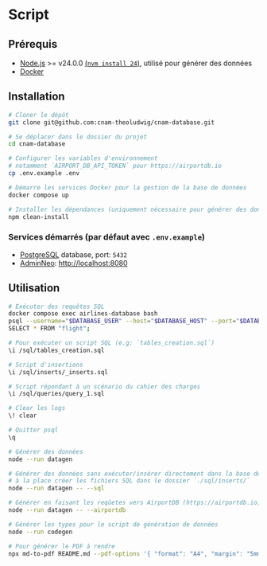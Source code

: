 # Script

## Prérequis

- [Node.js](https://nodejs.org/) >= v24.0.0 [(`nvm install 24`)](https://nvm.sh), utilisé pour générer des données
- [Docker](https://www.docker.com/)

## Installation

```sh
# Cloner le dépôt
git clone git@github.com:cnam-theoludwig/cnam-database.git

# Se déplacer dans le dossier du projet
cd cnam-database

# Configurer les variables d'environnement
# notamment `AIRPORT_DB_API_TOKEN` pour https://airportdb.io
cp .env.example .env

# Démarre les services Docker pour la gestion de la base de données
docker compose up

# Installer les dépendances (uniquement nécessaire pour générer des données)
npm clean-install
```

### Services démarrés (par défaut avec `.env.example`)

- [PostgreSQL](https://www.postgresql.org/) database, port: `5432`
- [AdminNeo](https://www.adminneo.org/): <http://localhost:8080>

## Utilisation

```sh
# Exécuter des requêtes SQL
docker compose exec airlines-database bash
psql --username="$DATABASE_USER" --host="$DATABASE_HOST" --port="$DATABASE_PORT" --dbname="$DATABASE_NAME"
SELECT * FROM "flight";

# Pour exécuter un script SQL (e.g: `tables_creation.sql`)
\i /sql/tables_creation.sql

# Script d'insertions
\i /sql/inserts/_inserts.sql

# Script répondant à un scénario du cahier des charges
\i /sql/queries/query_1.sql

# Clear les logs
\! clear

# Quitter psql
\q

# Générer des données
node --run datagen

# Générer des données sans exécuter/insérer directement dans la base de données
# à la place créer les fichiers SQL dans le dossier `./sql/inserts/`
node --run datagen -- --sql

# Générer en faisant les reqûetes vers AirportDB (https://airportdb.io) sinon utilise les JSON déjà présents dans `src/datagen/data`
node --run datagen -- --airportdb

# Générer les types pour le script de génération de données
node --run codegen

# Pour générer le PDF à rendre
npx md-to-pdf README.md --pdf-options '{ "format": "A4", "margin": "5mm" }' --document-title "BDD Projet"
```

